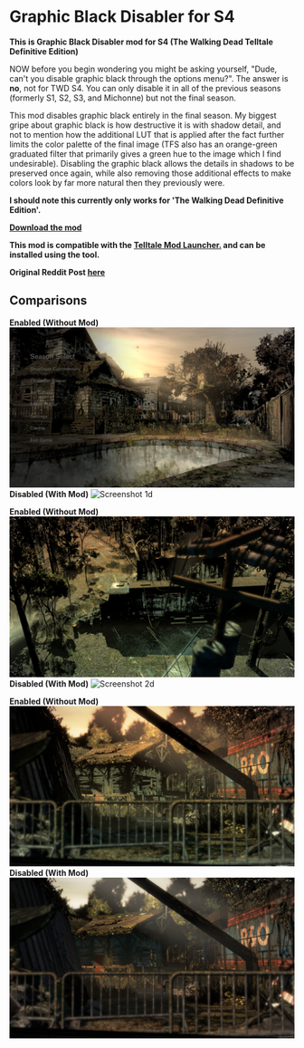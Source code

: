 # Graphic Black Disabler for S4

**This is Graphic Black Disabler mod for S4 (The Walking Dead Telltale Definitive Edition)**

NOW before you begin wondering you might be asking yourself, "Dude, can't you disable graphic black through the options menu?". The answer is **no**, not for TWD S4. You can only disable it in all of the previous seasons (formerly S1, S2, S3, and Michonne) but not the final season.

This mod disables graphic black entirely in the final season. My biggest gripe about graphic black is how destructive it is with shadow detail, and not to mention how the additional LUT that is applied after the fact further limits the color palette of the final image (TFS also has an orange-green graduated filter that primarily gives a green hue to the image which I find undesirable). Disabling the graphic black allows the details in shadows to be preserved once again, while also removing those additional effects to make colors look by far more natural then they previously were.

**I should note this currently only works for 'The Walking Dead Definitive Edition'.**

**[Download the mod](https://github.com/changemymindpls/TTDS-GraphicBlackDisabler/releases)**

**This mod is compatible with the [Telltale Mod Launcher.](https://github.com/Telltale-Modding-Group/TelltaleModLauncher) and can be installed using the tool.**

**Original Reddit Post [here](https://www.reddit.com/r/TheWalkingDeadGame/comments/hk795l/mod_twd_season_4_graphic_black_disabler/)**

## Comparisons

**Enabled (Without Mod)**
![Screenshot 1e](screenshots/enabled1.png)
**Disabled (With Mod)**
![Screenshot 1d](screenshots/disabled1.png)

**Enabled (Without Mod)**
![Screenshot 2e](screenshots/enabled2.png)
**Disabled (With Mod)**
![Screenshot 2d](screenshots/disabled2.png)

**Enabled (Without Mod)**
![Screenshot 3e](screenshots/enabled3.png)
**Disabled (With Mod)**
![Screenshot 3d](screenshots/disabled3.png)
